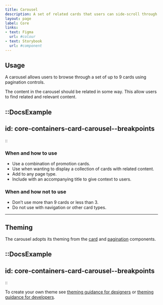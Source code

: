```yaml
---
title: Carousel
description: A set of related cards that users can side-scroll through.
layout: page
label: Core
links:
- text: Figma
  url: #colour
- text: Storybook
  url: #component
---
```


## Usage
A carousel allows users to browse through a set of up to 9 cards using pagination controls. 

The content in the carousel should be related in some way. This allow users to find related and relevant content.

::DocsExample
---
id: core-containers-card-carousel--breakpoints
---
::

### When and how to use
- Use a combination of promotion cards.
- Use when wanting to display a collection of cards with related content.
- Add to any page type.
- Include with an accompanying title to give context to users.

### When and how not to use
- Don’t use more than 9 cards or less than 3.
- Do not use with navigation or other card types.

---

## Theming
The carousel adopts its theming from the [card]() and [pagination]() components.

::DocsExample
---
id: core-containers-card-carousel--breakpoints
---
::

To create your own theme see [theming guidance for designers]() or [theming guidance for developers]().

